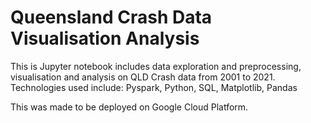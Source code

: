 # Queensland Crash Data Visualisation Analysis

This is Jupyter notebook includes data exploration and preprocessing, visualisation and analysis on QLD Crash data from 2001 to 2021.
Technologies used include: Pyspark, Python, SQL, Matplotlib, Pandas

This was made to be deployed on Google Cloud Platform.
